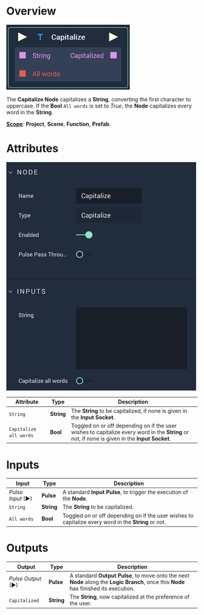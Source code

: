 # Overview

![The Capitalize Node.](../../.gitbook/assets/capitalizenode.png)

The **Capitalize Node** capitalizes a **String**, converting the first character to uppercase. If the **Bool** `All words` is set to *True*, the **Node** capitalizes every word in the **String**. 

[**Scope**](../overview.md#scopes): **Project**, **Scene**, **Function**, **Prefab**.

# Attributes

![The Capitalize Node Attributes.](../../.gitbook/assets/capitalizeattributes.png)

|Attribute|Type|Description|
|---|---|---|
|`String`|**String**|The **String** to be capitalized, if none is given in the **Input** **Socket**.|
|`Capitalize all words`|**Bool**|Toggled on or off depending on if the user wishes to capitalize every word in the **String** or not, if none is given in the **Input** **Socket**.|

# Inputs

|Input|Type|Description|
|---|---|---|
|*Pulse Input* (►)|**Pulse**|A standard **Input Pulse**, to trigger the execution of the **Node**.|
|`String`|**String**|The **String** to be capitalized.|
|`All words`|**Bool**|Toggled on or off depending on if the user wishes to capitalize every word in the **String** or not.|

# Outputs

|Output|Type|Description|
|---|---|---|
|*Pulse Output* (►)|**Pulse**|A standard **Output Pulse**, to move onto the next **Node** along the **Logic Branch**, once this **Node** has finished its execution.|
|`Capitalized`|**String**|The **String**, now capitalized at the preference of the user.|



